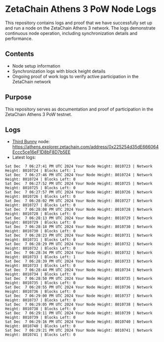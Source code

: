 # ZetaChain Athens 3 PoW Node Logs
This repository contains logs and proof that we have successfully set up and run a node on the ZetaChain Athens 3 network. The logs demonstrate continuous node operation, including synchronization details and performance.

## Contents
- Node setup information
- Synchronization logs with block height details
- Ongoing proof of work logs to verify active participation in the ZetaChain network

## Purpose
This repository serves as documentation and proof of participation in the ZetaChain Athens 3 PoW testnet.

## Logs

- [Third Bunny](https://thirdbunny.xyz/) node: https://athens.explorer.zetachain.com/address/0x225254d35dE666064Eccc5ce16eF1D8bF8D7b5EE
- Latest logs:
```
Sat Dec  7 06:27:41 PM UTC 2024 Your Node Height: 8010723 | Network Height: 8010724 | Blocks Left: 1
Sat Dec  7 06:27:46 PM UTC 2024 Your Node Height: 8010724 | Network Height: 8010724 | Blocks Left: 0
Sat Dec  7 06:27:52 PM UTC 2024 Your Node Height: 8010725 | Network Height: 8010725 | Blocks Left: 0
Sat Dec  7 06:27:57 PM UTC 2024 Your Node Height: 8010726 | Network Height: 8010726 | Blocks Left: 0
Sat Dec  7 06:28:02 PM UTC 2024 Your Node Height: 8010727 | Network Height: 8010727 | Blocks Left: 0
Sat Dec  7 06:28:08 PM UTC 2024 Your Node Height: 8010728 | Network Height: 8010728 | Blocks Left: 0
Sat Dec  7 06:28:13 PM UTC 2024 Your Node Height: 8010729 | Network Height: 8010729 | Blocks Left: 0
Sat Dec  7 06:28:18 PM UTC 2024 Your Node Height: 8010730 | Network Height: 8010730 | Blocks Left: 0
Sat Dec  7 06:28:23 PM UTC 2024 Your Node Height: 8010731 | Network Height: 8010731 | Blocks Left: 0
Sat Dec  7 06:28:29 PM UTC 2024 Your Node Height: 8010732 | Network Height: 8010732 | Blocks Left: 0
Sat Dec  7 06:28:34 PM UTC 2024 Your Node Height: 8010732 | Network Height: 8010733 | Blocks Left: 1
Sat Dec  7 06:28:39 PM UTC 2024 Your Node Height: 8010733 | Network Height: 8010733 | Blocks Left: 0
Sat Dec  7 06:28:44 PM UTC 2024 Your Node Height: 8010734 | Network Height: 8010734 | Blocks Left: 0
Sat Dec  7 06:28:50 PM UTC 2024 Your Node Height: 8010735 | Network Height: 8010735 | Blocks Left: 0
Sat Dec  7 06:28:55 PM UTC 2024 Your Node Height: 8010736 | Network Height: 8010736 | Blocks Left: 0
Sat Dec  7 06:29:00 PM UTC 2024 Your Node Height: 8010737 | Network Height: 8010737 | Blocks Left: 0
Sat Dec  7 06:29:05 PM UTC 2024 Your Node Height: 8010738 | Network Height: 8010738 | Blocks Left: 0
Sat Dec  7 06:29:11 PM UTC 2024 Your Node Height: 8010739 | Network Height: 8010739 | Blocks Left: 0
Sat Dec  7 06:29:16 PM UTC 2024 Your Node Height: 8010740 | Network Height: 8010740 | Blocks Left: 0
Sat Dec  7 06:29:21 PM UTC 2024 Your Node Height: 8010741 | Network Height: 8010741 | Blocks Left: 0
```
